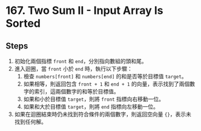 # 167. Two Sum II - Input Array Is Sorted
## Steps
1. 初始化兩個指標 `front` 和 `end`，分別指向數組的頭和尾。
2. 進入迴圈，當 `front` 小於 `end` 時，執行以下步驟：
    1. 檢查 `numbers[front]` 和 `numbers[end]` 的和是否等於目標值 `target`。
    2. 如果相等，則返回包含 `front + 1` 和 `end + 1` 的向量，表示找到了兩個數字的索引，這兩個數字的和等於目標值。
    3. 如果和小於目標值 `target`，則將 `front` 指標向右移動一位。
    4. 如果和大於目標值 `target`，則將 `end` 指標向左移動一位。
3. 如果在迴圈結束時仍未找到符合條件的兩個數字，則返回空向量 `{}`，表示未找到任何解。

